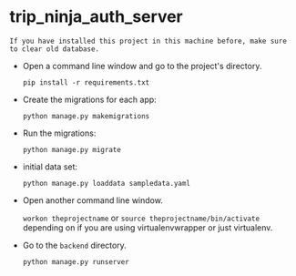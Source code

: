 # trip_ninja_auth_server

  `If you have installed this project in this machine before, make sure to clear old database.`

- Open a command line window and go to the project's directory.
  
  `pip install -r requirements.txt`

- Create the migrations for each app: 
  
  `python manage.py makemigrations`

- Run the migrations:

  `python manage.py migrate`

- initial data set:

  `python manage.py loaddata sampledata.yaml`

- Open another command line window.

  `workon theprojectname` or `source theprojectname/bin/activate` depending on if you are using virtualenvwrapper or just virtualenv.
- Go to the `backend` directory.

  `python manage.py runserver`
